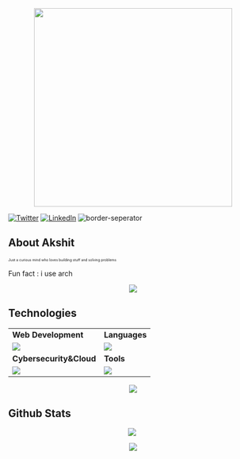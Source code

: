 <div style="text-align: center;"> 
  <img width="400" src="https://readme-typing-svg.herokuapp.com?font=JetBrains+Mono&weight=600&size=30&duration=3000&color=00EDF7FF&width=535&lines=Hi%2C+I'm+Akshit%F0%9F%91%8B;Let's+Connect!"/>
</div>

[![Twitter](https://skillicons.dev/icons?i=twitter)](https://x.com/AkshitVig4)
[![LinkedIn](https://skillicons.dev/icons?i=linkedin)](https://www.linkedin.com/in/akshit-vig-a56377303?utm_source=share&utm_campaign=share_via&utm_content=profile&utm_medium=android_app&original_referer=)
![border-seperator](assets/borderseparator.gif) 

## About Akshit
<p style="font-size:7px;">
Just a curious mind who loves building stuff and solving problems
</p>
<p>Fun fact : i use arch </p>
<p align="center"><img src= 'https://capsule-render.vercel.app/api?type=rect&color=gradient&height=2.5'/></p>

## Technologies
 
<table>
<tr>
	<td><strong>Web Development</strong></td>
	<td><strong>Languages</strong></td>
</tr>
<tr>
		<td><img src = "https://skillicons.dev/icons?i=html,css,js,react,tailwind,nodejs,express,bootstrap,mongodb,typescript,flask"></td>
		<td><img src = "https://skillicons.dev/icons?i=java,python,c,cpp&theme=dark"></td>
</tr>
<tr>
	<td><strong>Cybersecurity&Cloud</strong></td>
	<td><strong>Tools</strong></td>
</tr>
<tr>
	<td><img src = "https://skillicons.dev/icons?i=linux,docker&theme=dark"></td>
	<td><img src = "https://skillicons.dev/icons?i=git,vscode,github,vim,postman,githubactions&theme=dark"></td>
</tr>
</table>

<p align="center"><img src= 'https://capsule-render.vercel.app/api?type=rect&color=gradient&height=2.5'/></p>


## Github Stats
<p style="display:flex; align=center; justify-content:center; ">
<img src="https://github-readme-stats.vercel.app/api?username=akshitvigg&theme=react" style="margin-right:4px;">
<!-- <img src="https://streak-stats.demolab.com/?user=akshitvigg&theme=holi-theme"> -->
</p>


<p align="center"><img src= 'https://capsule-render.vercel.app/api?type=rect&color=gradient&height=2.5'/></p
														 

